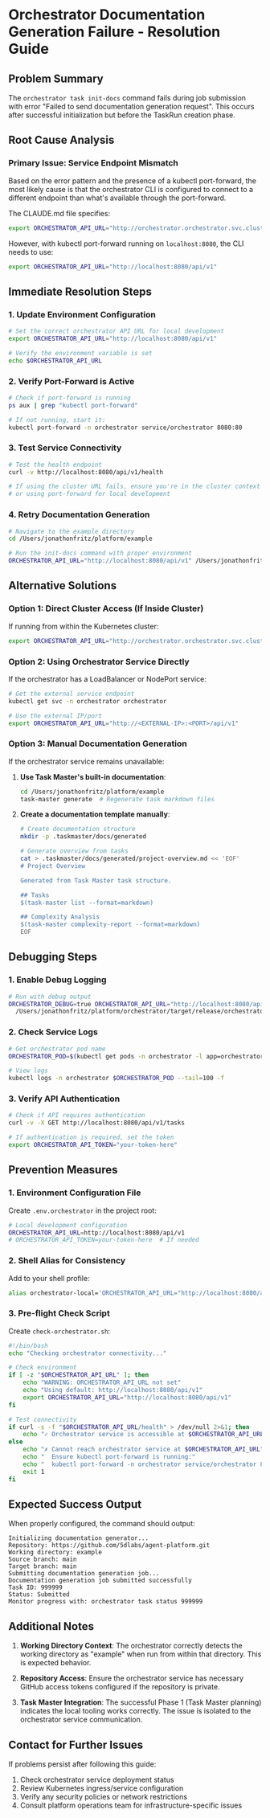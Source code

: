 # Orchestrator Documentation Generation Failure - Resolution Guide

## Problem Summary
The `orchestrator task init-docs` command fails during job submission with error "Failed to send documentation generation request". This occurs after successful initialization but before the TaskRun creation phase.

## Root Cause Analysis

### Primary Issue: Service Endpoint Mismatch
Based on the error pattern and the presence of a kubectl port-forward, the most likely cause is that the orchestrator CLI is configured to connect to a different endpoint than what's available through the port-forward.

The CLAUDE.md file specifies:
```bash
export ORCHESTRATOR_API_URL="http://orchestrator.orchestrator.svc.cluster.local/api/v1"
```

However, with kubectl port-forward running on `localhost:8080`, the CLI needs to use:
```bash
export ORCHESTRATOR_API_URL="http://localhost:8080/api/v1"
```

## Immediate Resolution Steps

### 1. Update Environment Configuration
```bash
# Set the correct orchestrator API URL for local development
export ORCHESTRATOR_API_URL="http://localhost:8080/api/v1"

# Verify the environment variable is set
echo $ORCHESTRATOR_API_URL
```

### 2. Verify Port-Forward is Active
```bash
# Check if port-forward is running
ps aux | grep "kubectl port-forward"

# If not running, start it:
kubectl port-forward -n orchestrator service/orchestrator 8080:80
```

### 3. Test Service Connectivity
```bash
# Test the health endpoint
curl -v http://localhost:8080/api/v1/health

# If using the cluster URL fails, ensure you're in the cluster context
# or using port-forward for local development
```

### 4. Retry Documentation Generation
```bash
# Navigate to the example directory
cd /Users/jonathonfritz/platform/example

# Run the init-docs command with proper environment
ORCHESTRATOR_API_URL="http://localhost:8080/api/v1" /Users/jonathonfritz/platform/orchestrator/target/release/orchestrator task init-docs
```

## Alternative Solutions

### Option 1: Direct Cluster Access (If Inside Cluster)
If running from within the Kubernetes cluster:
```bash
export ORCHESTRATOR_API_URL="http://orchestrator.orchestrator.svc.cluster.local/api/v1"
```

### Option 2: Using Orchestrator Service Directly
If the orchestrator has a LoadBalancer or NodePort service:
```bash
# Get the external service endpoint
kubectl get svc -n orchestrator orchestrator

# Use the external IP/port
export ORCHESTRATOR_API_URL="http://<EXTERNAL-IP>:<PORT>/api/v1"
```

### Option 3: Manual Documentation Generation
If the orchestrator service remains unavailable:

1. **Use Task Master's built-in documentation**:
   ```bash
   cd /Users/jonathonfritz/platform/example
   task-master generate  # Regenerate task markdown files
   ```

2. **Create a documentation template manually**:
   ```bash
   # Create documentation structure
   mkdir -p .taskmaster/docs/generated
   
   # Generate overview from tasks
   cat > .taskmaster/docs/generated/project-overview.md << 'EOF'
   # Project Overview
   
   Generated from Task Master task structure.
   
   ## Tasks
   $(task-master list --format=markdown)
   
   ## Complexity Analysis
   $(task-master complexity-report --format=markdown)
   EOF
   ```

## Debugging Steps

### 1. Enable Debug Logging
```bash
# Run with debug output
ORCHESTRATOR_DEBUG=true ORCHESTRATOR_API_URL="http://localhost:8080/api/v1" \
  /Users/jonathonfritz/platform/orchestrator/target/release/orchestrator task init-docs
```

### 2. Check Service Logs
```bash
# Get orchestrator pod name
ORCHESTRATOR_POD=$(kubectl get pods -n orchestrator -l app=orchestrator -o jsonpath='{.items[0].metadata.name}')

# View logs
kubectl logs -n orchestrator $ORCHESTRATOR_POD --tail=100 -f
```

### 3. Verify API Authentication
```bash
# Check if API requires authentication
curl -v -X GET http://localhost:8080/api/v1/tasks

# If authentication is required, set the token
export ORCHESTRATOR_API_TOKEN="your-token-here"
```

## Prevention Measures

### 1. Environment Configuration File
Create `.env.orchestrator` in the project root:
```bash
# Local development configuration
ORCHESTRATOR_API_URL=http://localhost:8080/api/v1
# ORCHESTRATOR_API_TOKEN=your-token-here  # If needed
```

### 2. Shell Alias for Consistency
Add to your shell profile:
```bash
alias orchestrator-local='ORCHESTRATOR_API_URL="http://localhost:8080/api/v1" orchestrator'
```

### 3. Pre-flight Check Script
Create `check-orchestrator.sh`:
```bash
#!/bin/bash
echo "Checking orchestrator connectivity..."

# Check environment
if [ -z "$ORCHESTRATOR_API_URL" ]; then
    echo "WARNING: ORCHESTRATOR_API_URL not set"
    echo "Using default: http://localhost:8080/api/v1"
    export ORCHESTRATOR_API_URL="http://localhost:8080/api/v1"
fi

# Test connectivity
if curl -s -f "$ORCHESTRATOR_API_URL/health" > /dev/null 2>&1; then
    echo "✓ Orchestrator service is accessible at $ORCHESTRATOR_API_URL"
else
    echo "✗ Cannot reach orchestrator service at $ORCHESTRATOR_API_URL"
    echo "  Ensure kubectl port-forward is running:"
    echo "  kubectl port-forward -n orchestrator service/orchestrator 8080:80"
    exit 1
fi
```

## Expected Success Output
When properly configured, the command should output:
```
Initializing documentation generator...
Repository: https://github.com/5dlabs/agent-platform.git
Working directory: example
Source branch: main
Target branch: main
Submitting documentation generation job...
Documentation generation job submitted successfully
Task ID: 999999
Status: Submitted
Monitor progress with: orchestrator task status 999999
```

## Additional Notes

1. **Working Directory Context**: The orchestrator correctly detects the working directory as "example" when run from within that directory. This is expected behavior.

2. **Repository Access**: Ensure the orchestrator service has necessary GitHub access tokens configured if the repository is private.

3. **Task Master Integration**: The successful Phase 1 (Task Master planning) indicates the local tooling works correctly. The issue is isolated to the orchestrator service communication.

## Contact for Further Issues
If problems persist after following this guide:
1. Check orchestrator service deployment status
2. Review Kubernetes ingress/service configuration
3. Verify any security policies or network restrictions
4. Consult platform operations team for infrastructure-specific issues